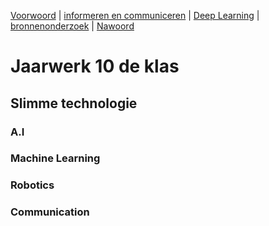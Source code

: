 [Voorwoord](Voorwoord.md) | [informeren en communiceren](inleiding_spraaktechnologie.md) | [Deep Learning](DeepLearning.md) | [bronnenonderzoek](Bronnenonderzoek.md) | [Nawoord](Nawoord.md)


# Jaarwerk 10 de klas
## Slimme technologie

### A.I

### Machine Learning

### Robotics

### Communication

